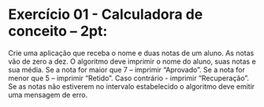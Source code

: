 # Exercício 01 - Calculadora de conceito – 2pt:
Crie uma aplicação que receba o nome e duas notas de um aluno.
As notas vão de zero a dez. O algoritmo deve imprimir o nome do aluno, suas notas e sua média.
Se a nota for maior que 7 – imprimir “Aprovado”.
Se a nota for menor que 5 – imprimir “Retido”.
Caso contrário - imprimir “Recuperação”.
Se as notas não estiverem no intervalo estabelecido o algoritmo deve emitir uma mensagem de 
erro. 